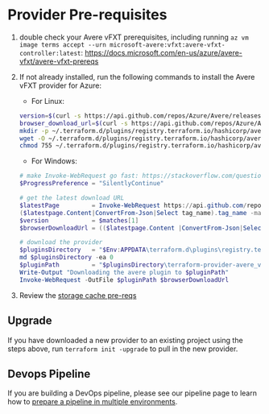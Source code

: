 # Provider Pre-requisites

1. double check your Avere vFXT prerequisites, including running `az vm image terms accept --urn microsoft-avere:vfxt:avere-vfxt-controller:latest`: https://docs.microsoft.com/en-us/azure/avere-vfxt/avere-vfxt-prereqs

2. If not already installed, run the following commands to install the Avere vFXT provider for Azure:
    * For Linux: 
    ```bash
    version=$(curl -s https://api.github.com/repos/Azure/Avere/releases/latest | jq -r .tag_name | sed -e 's/[^0-9]*\([0-9].*\)$/\1/')
    browser_download_url=$(curl -s https://api.github.com/repos/Azure/Avere/releases/latest | jq -r .assets[0].browser_download_url)
    mkdir -p ~/.terraform.d/plugins/registry.terraform.io/hashicorp/avere/$version/linux_amd64
    wget -O ~/.terraform.d/plugins/registry.terraform.io/hashicorp/avere/$version/linux_amd64/terraform-provider-avere_v$version $browser_download_url
    chmod 755 ~/.terraform.d/plugins/registry.terraform.io/hashicorp/avere/$version/linux_amd64/terraform-provider-avere_v$version
    ```

    * For Windows:
    ```Powershell
    # make Invoke-WebRequest go fast: https://stackoverflow.com/questions/14202054/why-is-this-powershell-code-invoke-webrequest-getelementsbytagname-so-incred
    $ProgressPreference = "SilentlyContinue"
    
    # get the latest download URL
    $latestPage         = Invoke-WebRequest https://api.github.com/repos/Azure/Avere/releases/latest
    ($latestpage.Content|ConvertFrom-Json|Select tag_name).tag_name -match '[^0-9]*([0-9\.].*)$'
    $version            = $matches[1]
    $browserDownloadUrl = (($latestpage.Content |ConvertFrom-Json|Select assets).assets |where-object {$_.browser_download_url -match ".exe"}).browser_download_url
    
    # download the provider
    $pluginsDirectory   = "$Env:APPDATA\terraform.d\plugins\registry.terraform.io\hashicorp\avere\$version\windows_amd64"
    md $pluginsDirectory -ea 0
    $pluginPath         = "$pluginsDirectory\terraform-provider-avere_v$version.exe"
    Write-Output "Downloading the avere plugin to $pluginPath"
    Invoke-WebRequest -OutFile $pluginPath $browserDownloadUrl
    ```
    

3. Review the [storage cache pre-reqs](../../examples/storagecache-rendering#pre-requisites)

## Upgrade

If you have downloaded a new provider to an existing project using the steps above, run `terraform init -upgrade` to pull in the new provider.

## Devops Pipeline

If you are building a DevOps pipeline, please see our pipeline page to learn how to [prepare a pipeline in multiple environments](../../examples/vfxt/pipeline).